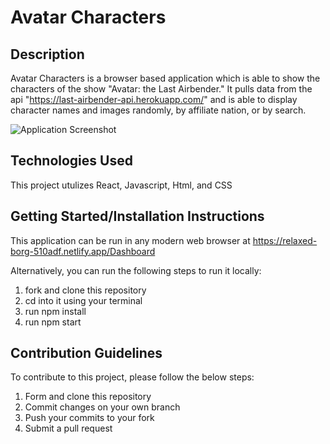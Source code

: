 # Avatar Characters

## Description

Avatar Characters is a browser based application which is able to show the characters of the show "Avatar: the Last Airbender." It pulls data from the api "https://last-airbender-api.herokuapp.com/" and is able to display character names and images randomly, by affiliate nation, or by search.

![Application Screenshot](./assets/applicationScreenshot.png)

## Technologies Used
This project utulizes React, Javascript, Html, and CSS

## Getting Started/Installation Instructions

This application can be run in any modern web browser at https://relaxed-borg-510adf.netlify.app/Dashboard

Alternatively, you can run the following steps to run it locally:
1. fork and clone this repository
2. cd into it using your terminal
3. run npm install
4. run npm start

## Contribution Guidelines
To contribute to this project, please follow the below steps:
1. Form and clone this repository
2. Commit changes on your own branch
3. Push your commits to your fork
4. Submit a pull request